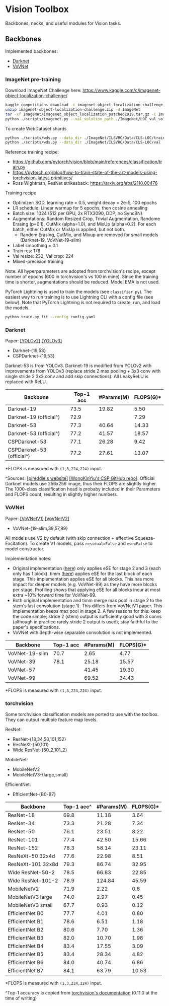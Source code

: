 # Vision Toolbox

Backbones, necks, and useful modules for Vision tasks.

## Backbones

Implemented backbones:

- [Darknet](#darknet)
- [VoVNet](#vovnet)

### ImageNet pre-training

Download ImageNet Challenge here: https://www.kaggle.com/c/imagenet-object-localization-challenge/

```bash
kaggle competitions download -c imagenet-object-localization-challenge
unzip imagenet-object-localization-challenge.zip -d ImageNet
tar -xf ImageNet/imagenet_object_localization_patched2019.tar.gz -C ImageNet
python ./scripts/imagenet.py --val_solution_path ./ImageNet/LOC_val_solution.csv --val_image_dir ./ImageNet/ILSVRC/Data/CLS-LOC/val
```

To create WebDataset shards

```bash
python ./scripts/wds.py --data_dir ./ImageNet/ILSVRC/Data/CLS-LOC/train --save_dir ./ImageNet/webdataset/train --shuffle True
python ./scripts/wds.py --data_dir ./ImageNet/ILSVRC/Data/CLS-LOC/val --save_dir ./ImageNet/webdataset/val --shuffle False
```

Reference training recipe:

- https://github.com/pytorch/vision/blob/main/references/classification/train.py
- https://pytorch.org/blog/how-to-train-state-of-the-art-models-using-torchvision-latest-primitives/
- Ross Wightman, ResNet strikesback: https://arxiv.org/abs/2110.00476

Training recipe

- Optimizer: SGD, learning rate = 0.5, weight decay = 2e-5, 100 epochs
- LR schedule: Linear warmup for 5 epochs, then cosine annealing
- Batch size: 1024 (512 per GPU, 2x RTX3090, DDP, no SyncBN)
- Augmentations: Random Resized Crop, Trivial Augmentation, Randome Erasing (p=0.1), CutMix (alpha=1.0), and MixUp (alpha=0.2). For each batch, either CutMix or MixUp is applied, but not both.
  - Random Erasing, CutMix, and Mixup are removed for small models (Darknet-19, VoVNet-19-slim)
- Label smoothing = 0.1
- Train res: 176
- Val resize: 232, Val crop: 224
- Mixed-precision training

Note: All hyperparameters are adopted from torchvision's recipe, except number of epochs (600 in torchvision's vs 100 in mine). Since the training time is shorter, augmentations should be reduced. Model EMA is not used.

PyTorch Lightning is used to train the models (see `classifier.py`). The easiest way to run training is to use Lightning CLI with a config file (see below). Note that PyTorch Lightning is not required to create, run, and load the models.

```bash
python train.py fit --config config.yaml
```

### Darknet

Paper: [[YOLOv2]](https://arxiv.org/abs/1612.08242) [[YOLOv3]](https://arxiv.org/abs/1804.02767)

- Darknet-{19,53}
- CSPDarknet-{19,53}

Darknet-53 is from YOLOv3. Darknet-19 is modified from YOLOv2 with improvements from YOLOv3 (replace stride 2 max pooling + 3x3 conv with single stride 2 3x3 conv and add skip connections). All LeakyReLU is replaced with ReLU.

Backbone                  | Top-1 acc | #Params(M) | FLOPS(G)*
--------------------------|-----------|------------|----------
Darknet-19                | 73.5      | 19.82      | 5.50
Darknet-19 (official^)    | 72.9      |            | 7.29
Darknet-53                | 77.3      | 40.64      | 14.33
Darknet-53 (official^)    | 77.2      | 41.57      | 18.57
CSPDarknet-53             | 77.1      | 26.28      | 9.42
CSPDarknet-53 (official^) | 77.2      | 27.61      | 13.07

*FLOPS is measured with `(1,3,224,224)` input.

^Sources: [[pjreddie's website]](https://pjreddie.com/darknet/imagenet/) [[WongKinYiu's CSP GitHub repo]](https://github.com/WongKinYiu/CrossStagePartialNetworks). Official Darknet models use 256x256 image, thus their FLOPS are slightly higher. The 1000-class classification head is probaby included in their Parameters and FLOPS count, resulting in slightly higher numbers.

### VoVNet

Paper: [[VoVNetV1]](https://arxiv.org/abs/1904.09730) [[VoVNetV2]](https://arxiv.org/abs/1911.06667)

- VoVNet-{19-slim,39,57,99}

All models use V2 by default (with skip connection + effective Squeeze-Excitation). To create V1 models, pass `residual=False` and `ese=False` to model constructor.

Implementation notes:

- Original implementation ([here](https://github.com/youngwanLEE/vovnet-detectron2/blob/master/vovnet/vovnet.py)) only applies eSE for stage 2 and 3 (each only has 1 block). timm ([here](https://github.com/rwightman/pytorch-image-models/blob/master/timm/models/vovnet.py)) applies eSE for the last block of each stage. This implementation applies eSE for all blocks. This has more impact for deeper models (e.g. VoVNet-99) as they have more blocks per stage. Profiling shows that applying eSE for all blocks incur at most extra ~10% forward time for VoVNet-99.
- Both original implementation and timm merge max pool in stage 2 to the stem's last convolution (stage 1). This differs from VoVNetV1 paper. This implementation keeps max pool in stage 2. A few reasons for this: keep the code simple; stride 2 (stem) output is sufficiently good with 3 convs (although in practice rarely stride 2 output is used); stay faithful to the paper's specifications.
- VoVNet with depth-wise separable convolution is not implemented.

Backbone       | Top-1 acc | #Params(M) | FLOPS(G)*
---------------|-----------|------------|----------
VoVNet-19-slim | 70.7      | 2.65       | 4.77
VoVNet-39      | 78.1      | 25.18      | 15.57
VoVNet-57      |           | 41.45      | 19.30
VoVNet-99      |           | 69.52      | 34.43

*FLOPS is measured with `(1,3,224,224)` input.

### torchvision

Some torchvision classification models are ported to use with the toolbox. They can output multiple feature map levels.

ResNet:

- ResNet-{18,34,50,101,152}
- ResNeXt-{50,101}
- Wide ResNet-{50_2,101_2}

MobileNet:

- MobileNetV2
- MobileNetV3-{large,small}

EfficientNet:

- EfficientNet-{B0-B7}

Backbone          | Top-1 acc^ | #Params(M) | FLOPS(G)*
------------------|------------|------------|----------
ResNet-18         | 69.8       | 11.18      | 3.64
ResNet-34         | 73.3       | 21.28      | 7.34
ResNet-50         | 76.1       | 23.51      | 8.22
ResNet-101        | 77.4       | 42.50      | 15.66
ResNet-152        | 78.3       | 58.14      | 23.11
ResNeXt-50 32x4d  | 77.6       | 22.98      | 8.51
ResNeXt-101 32x8d | 79.3       | 86.74      | 32.95
Wide ResNet-50-2  | 78.5       | 66.83      | 22.85
Wide ResNet-101-2 | 78.9       | 124.84     | 45.59
MobileNetV2       | 71.9       | 2.22       | 0.6
MobileNetV3 large | 74.0       | 2.97       | 0.45
MobileNetV3 small | 67.7       | 0.93       | 0.12
EfficientNet B0   | 77.7       | 4.01       | 0.80
EfficientNet B1   | 78.6       | 6.51       | 1.18
EfficientNet B2   | 80.6       | 7.70       | 1.36
EfficientNet B3   | 82.0       | 10.70      | 1.98
EfficientNet B4   | 83.4       | 17.55      | 3.09
EfficientNet B5   | 83.4       | 28.34      | 4.82
EfficientNet B6   | 84.0       | 40.74      | 6.86
EfficientNet B7   | 84.1       | 63.79      | 10.53

*FLOPS is measured with `(1,3,224,224)` input.

^Top-1 accuracy is copied from [torchvision's documentation](https://pytorch.org/vision/stable/models.html) (0.11.0 at the time of writing)
